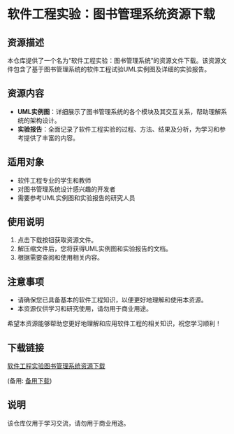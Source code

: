 # 软件工程实验：图书管理系统资源下载

## 资源描述

本仓库提供了一个名为“软件工程实验：图书管理系统”的资源文件下载。该资源文件包含了基于图书管理系统的软件工程试验UML实例图及详细的实验报告。

## 资源内容

- **UML实例图**：详细展示了图书管理系统的各个模块及其交互关系，帮助理解系统的架构设计。
- **实验报告**：全面记录了软件工程实验的过程、方法、结果及分析，为学习和参考提供了丰富的内容。

## 适用对象

- 软件工程专业的学生和教师
- 对图书管理系统设计感兴趣的开发者
- 需要参考UML实例图和实验报告的研究人员

## 使用说明

1. 点击下载按钮获取资源文件。
2. 解压缩文件后，您将获得UML实例图和实验报告的文档。
3. 根据需要查阅和使用相关内容。

## 注意事项

- 请确保您已具备基本的软件工程知识，以便更好地理解和使用本资源。
- 本资源仅供学习和研究使用，请勿用于商业用途。

希望本资源能够帮助您更好地理解和应用软件工程的相关知识，祝您学习顺利！

## 下载链接
[软件工程实验图书管理系统资源下载](https://pan.quark.cn/s/3e5e4ef26fb6) 

(备用: [备用下载](https://pan.baidu.com/s/1iqHi6jN7_iAzJSMYjmfgWw?pwd=1234))

## 说明

该仓库仅用于学习交流，请勿用于商业用途。
